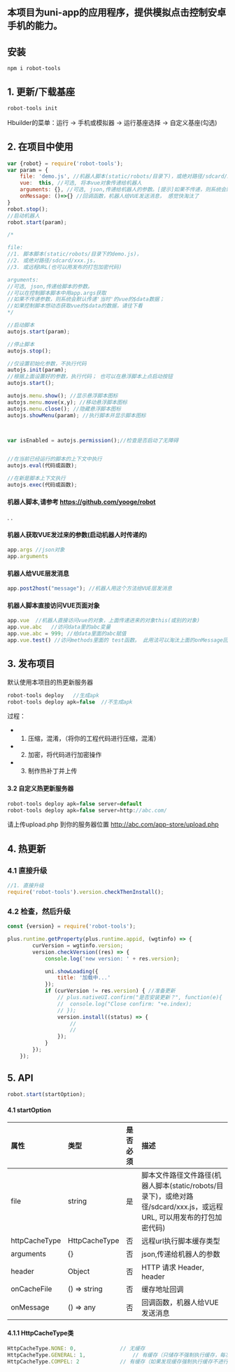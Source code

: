 ## 本项目为uni-app的应用程序，提供模拟点击控制安卓手机的能力。
 
## 安装
```
npm i robot-tools
```

## 1. 更新/下载基座
```js
robot-tools init
```
Hbuilder的菜单：运行 -> 手机或模拟器 -> 运行基座选择 -> 自定义基座(勾选)



## 2. 在项目中使用
```js
var {robot} = require('robot-tools');
var param = { 
    file: 'demo.js', //机器人脚本(static/robots/目录下)，或绝对路径/sdcard/xxx.js，或远程URL(也可以用发布的打包加密代码)
    vue:  this, //可选, 将本vue对象传递给机器人
    arguments: {}, //可选, json,传递给机器人的参数。[提示]如果不传递，则系统会默认使用'当时'的vue的data数据
    onMessage: ()=>{} //回调函数，机器人给VUE发送消息， 感觉快淘汰了
}
robot.stop();
//启动机器人
robot.start(param); 

```
```js
/*

file:  
//1. 脚本脚本(static/robots/目录下的demo.js)，
//2. 或绝对路径/sdcard/xxx.js，
//3. 或远程URL(也可以用发布的打包加密代码)

arguments: 
//可选, json,传递给脚本的参数。
//可以在控制脚本脚本中用app.args获取
//如果不传递参数，则系统会默认传递'当时'的vue的$data数据；
//如果控制脚本想动态获取vue的$data的数据，请往下看
*/

//启动脚本
autojs.start(param); 

//停止脚本
autojs.stop();

//仅设置初始化参数，不执行代码
autojs.init(param); 
//根据上面设置好的参数，执行代码； 也可以在悬浮脚本上点启动按钮
autojs.start(); 

autojs.menu.show(); //显示悬浮脚本图标 
autojs.menu.move(x,y); //移动悬浮脚本图标
autojs.menu.close(); //隐藏悬浮脚本图标
autojs.showMenu(param); //执行脚本并显示脚本图标



var isEnabled = autojs.permission();//检查是否启动了无障碍


//在当前已经运行的脚本的上下文中执行
autojs.eval(代码或函数);

//在新是脚本上下文执行
autojs.exec(代码或函数);

```
#### 机器人脚本,请参考 https://github.com/yooge/robot
.
.

#### 机器人获取VUE发过来的参数(启动机器人时传递的)
```js
app.args //json对象
app.arguments
```
#### 机器人给VUE层发消息
```js
app.post2host("message"); //机器人用这个方法给VUE层发消息
```

#### 机器人脚本直接访问VUE页面对象
```js
app.vue  //机器人直接访问vue的对象，上面传递进来的对象this(或别的对象)
app.vue.abc   //访问data里的abc变量
app.vue.abc = 999; //给data里面的abc赋值
app.vue.test() //访问methods里面的 test函数。 此用法可以淘汰上面的onMessage回调

```


## 3. 发布项目
默认使用本项目的热更新服务器
```js
robot-tools deploy   //生成apk
robot-tools deploy apk=false  //不生成apk
```
过程：  
* 1. 压缩，混淆，（将你的工程代码进行压缩，混淆）
* 2. 加密，将代码进行加密操作
* 3. 制作热补丁并上传

#### 3.2 自定义热更新服务器
```js 
robot-tools deploy apk=false server=default
robot-tools deploy apk=false server=http://abc.com/
```
请上传upload.php 到你的服务器位置 http://abc.com/app-store/upload.php


## 4. 热更新
### 4.1 直接升级
```js
//1. 直接升级
require('robot-tools').version.checkThenInstall();
```
### 4.2 检查，然后升级
```js
const {version} = require('robot-tools');

plus.runtime.getProperty(plus.runtime.appid, (wgtinfo) => {
        curVersion = wgtinfo.version;
        version.checkVersion((res) => {
            console.log('new version: ' + res.version);

            uni.showLoading({
                title: '加载中...'
            });
            if (curVersion != res.version) { //准备更新
                // plus.nativeUI.confirm("是否安装更新？", function(e){
                // 	console.log("Close confirm: "+e.index);
                // });
                version.install((status) => {
                    //
                    //
                });
            }
        });
    });
```

## 5. API
```js
robot.start(startOption);
```
#### 4.1 startOption
| 属性| 类型 | 是否必须 | 描述 |
| :-----| :----- | :----- | :----- |
| file | string | 是 | 脚本文件路径文件路径(机器人脚本(static/robots/目录下)，或绝对路径/sdcard/xxx.js，或远程URL, 可以用发布的打包加密代码) |
| httpCacheType | HttpCacheType | 否 | 远程url执行脚本缓存类型 |
| arguments | {} | 否 | json,传递给机器人的参数 |
| header | Object | 否 | HTTP 请求 Header, header |
| onCacheFile | () => string | 否 | 缓存地址回调 |
| onMessage | () => any | 否 | 回调函数，机器人给VUE发送消息 |
#### 4.1.1 HttpCacheType类
```js
HttpCacheType.NONE: 0,				// 无缓存
HttpCacheType.GENERAL: 1,		        // 有缓存（只储存不强制执行缓存，每次还是会下载）
HttpCacheType.COMPEL: 2				// 有缓存（如果发现缓存强制执行缓存不进行下载）
```
